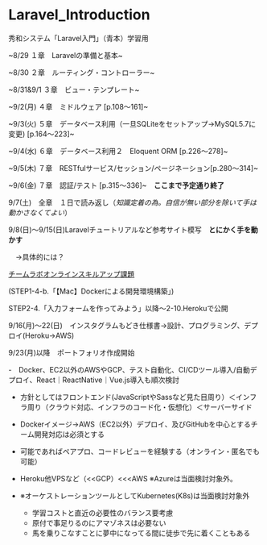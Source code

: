 # Laravel_Introduction
秀和システム「Laravel入門」（青本）学習用

~8/29 １章　Laravelの準備と基本~

~8/30 ２章　ルーティング・コントローラー~

~8/31&9/1 ３章　ビュー・テンプレート~

~9/2(月) ４章　ミドルウェア [p.108〜161]~

~9/3(火) ５章　データベース利用（一旦SQLiteをセットアップ→MySQL5.7に変更) [p.164〜223]~

~9/4(水) ６章　データベース利用２　Eloquent ORM [p.226〜278]~

~9/5(木) ７章　RESTfulサービス/セッション/ページネーション[p.280〜314]~

~9/6(金) ７章　認証/テスト [p.315〜336]~　**ここまで予定通り終了**

9/7(土)　全章　１日で読み返し（*知識定着の為。自信が無い部分を除いて手は動かさなくてよい*）

9/8(日)〜9/15(日)Laravelチュートリアルなど参考サイト模写　**とにかく手を動かす**

　→具体的には？
 
[チームラボオンラインスキルアップ課題](https://team-lab.github.io/skillup/step2/04-laravel-form.html)

(STEP1-4-b.「【Mac】Dockerによる開発環境構築」)

STEP2-4.「入力フォームを作ってみよう」以降〜2-10.Herokuで公開

9/16(月)〜22(日)　インスタグラムもどき仕様書→設計、プログラミング、デプロイ(Heroku→AWS)

9/23(月)以降　ポートフォリオ作成開始

-　Docker、EC2以外のAWSやGCP、テスト自動化、CI/CDツール導入/自動デプロイ、React｜ReactNative｜Vue.js導入も順次検討
 
- 方針としてはフロントエンド(JavaScriptやSassなど見た目周り）＜インフラ周り（クラウド対応、インフラのコード化・仮想化）＜サーバーサイド
 
- Dockerイメージ→AWS（EC2以外）デプロイ、及びGitHubを中心とするチーム開発対応は必須とする
 
- 可能であればペアプロ、コードレビューを経験する（オンライン・匿名でも可能）
 
- Heroku他VPSなど（<<GCP）<<<AWS ※Azureは当面検討対象外。
 
- ※オーケストレーションツールとしてKubernetes(K8s)は当面検討対象外
  - 学習コストと直近の必要性のバランス要考慮
  - 原付で事足りるのにアマゾネスは必要ない
  - 馬を乗りこなすことに夢中になってる間に徒歩で先に着くこともある
